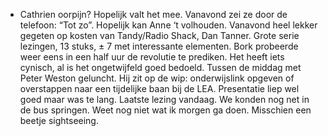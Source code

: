 - Cathrien oorpijn? Hopelijk valt het mee. Vanavond zei ze door de telefoon: “Tot zo”. Hopelijk kan Anne ‘t volhouden. Vanavond heel lekker gegeten op kosten van Tandy/Radio Shack, Dan Tanner. Grote serie lezingen, 13 stuks, ± 7 met interessante elementen. Bork probeerde weer eens in een half uur de revolutie te prediken. Het heeft iets cynisch, al is het ongetwijfeld goed bedoeld. Tussen de middag met Peter Weston geluncht. Hij zit op de wip: onderwijslink opgeven of overstappen naar een tijdelijke baan bij de LEA. Presentatie liep wel goed maar was te lang. Laatste lezing vandaag. We konden nog net in de bus springen. Weet nog niet wat ik morgen ga doen. Misschien een beetje sightseeing.